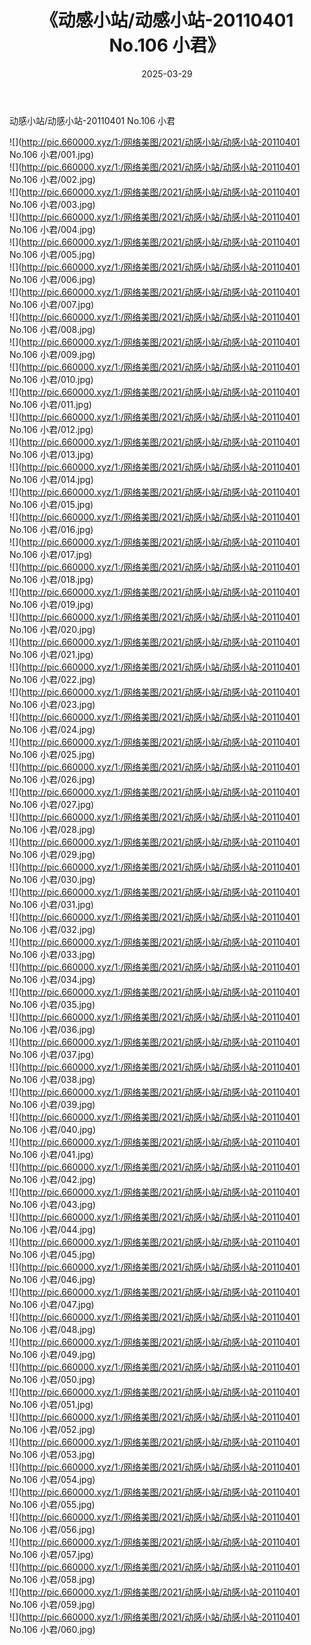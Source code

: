 ﻿---
layout: post
title:  《动感小站/动感小站-20110401 No.106 小君》
date:   2025-03-29
img: http://pic.660000.xyz/1:/网络美图/2021/动感小站/动感小站-20110401 No.106 小君/000.jpg
categories: [美女, 清纯, 唯美]
---

动感小站/动感小站-20110401 No.106 小君

 ![](http://pic.660000.xyz/1:/网络美图/2021/动感小站/动感小站-20110401 No.106 小君/001.jpg) <br>![](http://pic.660000.xyz/1:/网络美图/2021/动感小站/动感小站-20110401 No.106 小君/002.jpg) <br>![](http://pic.660000.xyz/1:/网络美图/2021/动感小站/动感小站-20110401 No.106 小君/003.jpg) <br>![](http://pic.660000.xyz/1:/网络美图/2021/动感小站/动感小站-20110401 No.106 小君/004.jpg) <br>![](http://pic.660000.xyz/1:/网络美图/2021/动感小站/动感小站-20110401 No.106 小君/005.jpg) <br>![](http://pic.660000.xyz/1:/网络美图/2021/动感小站/动感小站-20110401 No.106 小君/006.jpg) <br>![](http://pic.660000.xyz/1:/网络美图/2021/动感小站/动感小站-20110401 No.106 小君/007.jpg) <br>![](http://pic.660000.xyz/1:/网络美图/2021/动感小站/动感小站-20110401 No.106 小君/008.jpg) <br>![](http://pic.660000.xyz/1:/网络美图/2021/动感小站/动感小站-20110401 No.106 小君/009.jpg) <br>![](http://pic.660000.xyz/1:/网络美图/2021/动感小站/动感小站-20110401 No.106 小君/010.jpg) <br>![](http://pic.660000.xyz/1:/网络美图/2021/动感小站/动感小站-20110401 No.106 小君/011.jpg) <br>![](http://pic.660000.xyz/1:/网络美图/2021/动感小站/动感小站-20110401 No.106 小君/012.jpg) <br>![](http://pic.660000.xyz/1:/网络美图/2021/动感小站/动感小站-20110401 No.106 小君/013.jpg) <br>![](http://pic.660000.xyz/1:/网络美图/2021/动感小站/动感小站-20110401 No.106 小君/014.jpg) <br>![](http://pic.660000.xyz/1:/网络美图/2021/动感小站/动感小站-20110401 No.106 小君/015.jpg) <br>![](http://pic.660000.xyz/1:/网络美图/2021/动感小站/动感小站-20110401 No.106 小君/016.jpg) <br>![](http://pic.660000.xyz/1:/网络美图/2021/动感小站/动感小站-20110401 No.106 小君/017.jpg) <br>![](http://pic.660000.xyz/1:/网络美图/2021/动感小站/动感小站-20110401 No.106 小君/018.jpg) <br>![](http://pic.660000.xyz/1:/网络美图/2021/动感小站/动感小站-20110401 No.106 小君/019.jpg) <br>![](http://pic.660000.xyz/1:/网络美图/2021/动感小站/动感小站-20110401 No.106 小君/020.jpg) <br>![](http://pic.660000.xyz/1:/网络美图/2021/动感小站/动感小站-20110401 No.106 小君/021.jpg) <br>![](http://pic.660000.xyz/1:/网络美图/2021/动感小站/动感小站-20110401 No.106 小君/022.jpg) <br>![](http://pic.660000.xyz/1:/网络美图/2021/动感小站/动感小站-20110401 No.106 小君/023.jpg) <br>![](http://pic.660000.xyz/1:/网络美图/2021/动感小站/动感小站-20110401 No.106 小君/024.jpg) <br>![](http://pic.660000.xyz/1:/网络美图/2021/动感小站/动感小站-20110401 No.106 小君/025.jpg) <br>![](http://pic.660000.xyz/1:/网络美图/2021/动感小站/动感小站-20110401 No.106 小君/026.jpg) <br>![](http://pic.660000.xyz/1:/网络美图/2021/动感小站/动感小站-20110401 No.106 小君/027.jpg) <br>![](http://pic.660000.xyz/1:/网络美图/2021/动感小站/动感小站-20110401 No.106 小君/028.jpg) <br>![](http://pic.660000.xyz/1:/网络美图/2021/动感小站/动感小站-20110401 No.106 小君/029.jpg) <br>![](http://pic.660000.xyz/1:/网络美图/2021/动感小站/动感小站-20110401 No.106 小君/030.jpg) <br>![](http://pic.660000.xyz/1:/网络美图/2021/动感小站/动感小站-20110401 No.106 小君/031.jpg) <br>![](http://pic.660000.xyz/1:/网络美图/2021/动感小站/动感小站-20110401 No.106 小君/032.jpg) <br>![](http://pic.660000.xyz/1:/网络美图/2021/动感小站/动感小站-20110401 No.106 小君/033.jpg) <br>![](http://pic.660000.xyz/1:/网络美图/2021/动感小站/动感小站-20110401 No.106 小君/034.jpg) <br>![](http://pic.660000.xyz/1:/网络美图/2021/动感小站/动感小站-20110401 No.106 小君/035.jpg) <br>![](http://pic.660000.xyz/1:/网络美图/2021/动感小站/动感小站-20110401 No.106 小君/036.jpg) <br>![](http://pic.660000.xyz/1:/网络美图/2021/动感小站/动感小站-20110401 No.106 小君/037.jpg) <br>![](http://pic.660000.xyz/1:/网络美图/2021/动感小站/动感小站-20110401 No.106 小君/038.jpg) <br>![](http://pic.660000.xyz/1:/网络美图/2021/动感小站/动感小站-20110401 No.106 小君/039.jpg) <br>![](http://pic.660000.xyz/1:/网络美图/2021/动感小站/动感小站-20110401 No.106 小君/040.jpg) <br>![](http://pic.660000.xyz/1:/网络美图/2021/动感小站/动感小站-20110401 No.106 小君/041.jpg) <br>![](http://pic.660000.xyz/1:/网络美图/2021/动感小站/动感小站-20110401 No.106 小君/042.jpg) <br>![](http://pic.660000.xyz/1:/网络美图/2021/动感小站/动感小站-20110401 No.106 小君/043.jpg) <br>![](http://pic.660000.xyz/1:/网络美图/2021/动感小站/动感小站-20110401 No.106 小君/044.jpg) <br>![](http://pic.660000.xyz/1:/网络美图/2021/动感小站/动感小站-20110401 No.106 小君/045.jpg) <br>![](http://pic.660000.xyz/1:/网络美图/2021/动感小站/动感小站-20110401 No.106 小君/046.jpg) <br>![](http://pic.660000.xyz/1:/网络美图/2021/动感小站/动感小站-20110401 No.106 小君/047.jpg) <br>![](http://pic.660000.xyz/1:/网络美图/2021/动感小站/动感小站-20110401 No.106 小君/048.jpg) <br>![](http://pic.660000.xyz/1:/网络美图/2021/动感小站/动感小站-20110401 No.106 小君/049.jpg) <br>![](http://pic.660000.xyz/1:/网络美图/2021/动感小站/动感小站-20110401 No.106 小君/050.jpg) <br>![](http://pic.660000.xyz/1:/网络美图/2021/动感小站/动感小站-20110401 No.106 小君/051.jpg) <br>![](http://pic.660000.xyz/1:/网络美图/2021/动感小站/动感小站-20110401 No.106 小君/052.jpg) <br>![](http://pic.660000.xyz/1:/网络美图/2021/动感小站/动感小站-20110401 No.106 小君/053.jpg) <br>![](http://pic.660000.xyz/1:/网络美图/2021/动感小站/动感小站-20110401 No.106 小君/054.jpg) <br>![](http://pic.660000.xyz/1:/网络美图/2021/动感小站/动感小站-20110401 No.106 小君/055.jpg) <br>![](http://pic.660000.xyz/1:/网络美图/2021/动感小站/动感小站-20110401 No.106 小君/056.jpg) <br>![](http://pic.660000.xyz/1:/网络美图/2021/动感小站/动感小站-20110401 No.106 小君/057.jpg) <br>![](http://pic.660000.xyz/1:/网络美图/2021/动感小站/动感小站-20110401 No.106 小君/058.jpg) <br>![](http://pic.660000.xyz/1:/网络美图/2021/动感小站/动感小站-20110401 No.106 小君/059.jpg) <br>![](http://pic.660000.xyz/1:/网络美图/2021/动感小站/动感小站-20110401 No.106 小君/060.jpg) <br>